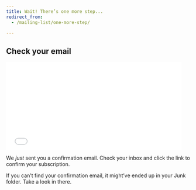 ```yaml
---
title: Wait! There’s one more step...
redirect_from:
  - /mailing-list/one-more-step/

---
```


## Check your email

<iframe src="//giphy.com/embed/HMJWrUVPR0pXy" width="480" height="240" frameBorder="0" class="giphy-embed" allowFullScreen></iframe>

We *just* sent you a confirmation email. Check your inbox and click the link to confirm your subscription.

If you can’t find your confirmation email, it might’ve ended up in your Junk folder. Take a look in there.